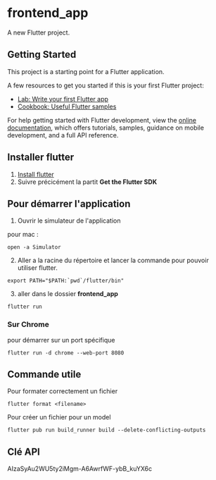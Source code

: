 # frontend_app

A new Flutter project.

## Getting Started

This project is a starting point for a Flutter application.

A few resources to get you started if this is your first Flutter project:

- [Lab: Write your first Flutter app](https://docs.flutter.dev/get-started/codelab)
- [Cookbook: Useful Flutter samples](https://docs.flutter.dev/cookbook)

For help getting started with Flutter development, view the
[online documentation](https://docs.flutter.dev/), which offers tutorials,
samples, guidance on mobile development, and a full API reference.

## Installer flutter 

1. [Install flutter](https://docs.flutter.dev/get-started/install)
2. Suivre précicément la partit **Get the Flutter SDK**

## Pour démarrer l'application

1. Ouvrir le simulateur de l'application

pour mac :
```
open -a Simulator
```

2. Aller a la racine du répertoire et lancer la commande pour pouvoir utiliser flutter.
```
export PATH="$PATH:`pwd`/flutter/bin"
```

3. aller dans le dossier **frontend_app**
```
flutter run
```

### Sur Chrome 

pour démarrer sur un port spécifique
```
flutter run -d chrome --web-port 8080
```

## Commande utile

Pour formater correctement un fichier
```
flutter format <filename>
```

Pour créer un fichier pour un model
```
flutter pub run build_runner build --delete-conflicting-outputs
```

## Clé API

AIzaSyAu2WU5ty2iMgm-A6AwrfWF-ybB_kuYX6c